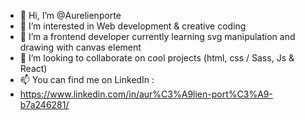 - 👋 Hi, I’m @Aurelienporte
- 👀 I’m interested in Web development & creative coding
- 🌱 I’m a frontend developer currently learning svg manipulation and drawing with canvas element
- 💞️ I’m looking to collaborate on cool projects (html, css / Sass, Js & React)
- 📫 You can find me on LinkedIn :
-   https://www.linkedin.com/in/aur%C3%A9lien-port%C3%A9-b7a246281/

<!---
Aurelienporte/Aurelienporte is a ✨ special ✨ repository because its `README.md` (this file) appears on your GitHub profile.
You can click the Preview link to take a look at your changes.
--->
